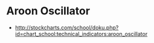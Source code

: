 # Aroon Oscillator

* http://stockcharts.com/school/doku.php?id=chart_school:technical_indicators:aroon_oscillator
